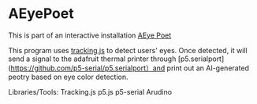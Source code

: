 # AEyePoet

This is part of an interactive installation [AEye Poet](https://youtu.be/7yTtyDCvQpo)


This program uses [tracking.js](https://trackingjs.com/) to detect users' eyes.
Once detected, it will send a signal to the adafruit thermal printer through [p5.serialport](https://github.com/p5-serial/p5.serialport）and print out an AI-generated peotry based on eye color detection. 


Libraries/Tools:
Tracking.js
p5.js
p5-serial
Arudino
